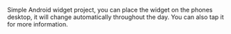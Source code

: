
Simple Android widget project, you can place the widget on the phones desktop, it will change automatically throughout the day.  You can also tap it for more information.

 
